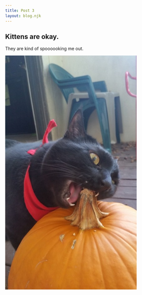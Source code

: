```yaml
---
title: Post 3
layout: blog.njk
---
```


## Kittens are okay.

They are kind of spoooooking me out.

![spooky kitty](/images/kitty-4.jpg)